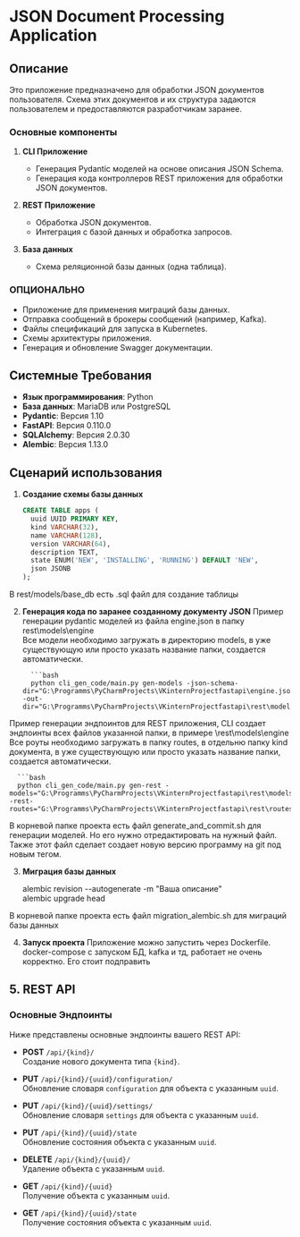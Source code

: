 # JSON Document Processing Application

## Описание

Это приложение предназначено для обработки JSON документов пользователя. Схема этих документов и их структура задаются пользователем и предоставляются разработчикам заранее.

### Основные компоненты

1. **CLI Приложение**
   - Генерация Pydantic моделей на основе описания JSON Schema.
   - Генерация кода контроллеров REST приложения для обработки JSON документов.

2. **REST Приложение**
   - Обработка JSON документов.
   - Интеграция с базой данных и обработка запросов.

3. **База данных**
   - Схема реляционной базы данных (одна таблица).

### ОПЦИОНАЛЬНО

- Приложение для применения миграций базы данных.
- Отправка сообщений в брокеры сообщений (например, Kafka).
- Файлы спецификаций для запуска в Kubernetes.
- Схемы архитектуры приложения.
- Генерация и обновление Swagger документации.

## Системные Требования

- **Язык программирования**: Python
- **База данных**: MariaDB или PostgreSQL
- **Pydantic**: Версия 1.10
- **FastAPI**: Версия 0.110.0
- **SQLAlchemy**: Версия 2.0.30
- **Alembic**: Версия 1.13.0

## Сценарий использования

1. **Создание схемы базы данных**

   ```sql
   CREATE TABLE apps (
     uuid UUID PRIMARY KEY,
     kind VARCHAR(32),
     name VARCHAR(128),
     version VARCHAR(64),
     description TEXT,
     state ENUM('NEW', 'INSTALLING', 'RUNNING') DEFAULT 'NEW',
     json JSONB
   );
В rest/models/base_db есть .sql файл для создание таблицы

2. **Генерация кода по заранее созданному документу JSON**
   Пример генерации pydantic моделей из файла engine.json в папку rest\models\engine\
   Все модели необходимо загружать в директорию models, в уже существующую или просто указать название папки, создается автоматически.

         ```bash
         python cli_gen_code/main.py gen-models -json-schema-dir="G:\Programms\PyCharmProjects\VKinternProjectfastapi\engine.json" -out-dir="G:\Programms\PyCharmProjects\VKinternProjectfastapi\rest\models\engine\" 
   
   
Пример генерации эндпоинтов для REST приложения, CLI создает эндпоинты всех файлов указанной папки, в примере \rest\models\engine\
Все роуты необходимо загружать в папку routes, в отдельню папку kind документа, в уже существующую или просто указать название папки, создается автоматически.

      ```bash
      python cli_gen_code/main.py gen-rest -models="G:\Programms\PyCharmProjects\VKinternProjectfastapi\rest\models\engine\" -rest-routes="G:\Programms\PyCharmProjects\VKinternProjectfastapi\rest\routes\engine\"


В корневой папке проекта есть файл generate_and_commit.sh для генерации моделей. Но его нужно отредактировать на нужный файл.
Также этот файл сделает создает новую версию программу на git под новым тегом.

3. **Миграция базы данных**
   
   alembic revision --autogenerate -m "Ваша описание"     
   alembic upgrade head

В корневой папке проекта есть файл migration_alembic.sh для миграций базы данных

4. **Запуск проекта**
   Приложение можно запустить через Dockerfile.
   docker-compose с запуском БД, kafka и тд, работает не очень корректно. Его стоит подправить

## 5. REST API

### Основные Эндпоинты

Ниже представлены основные эндпоинты вашего REST API:

- **POST** `/api/{kind}/`  
  Создание нового документа типа `{kind}`.

- **PUT** `/api/{kind}/{uuid}/configuration/`  
  Обновление словаря `configuration` для объекта с указанным `uuid`.

- **PUT** `/api/{kind}/{uuid}/settings/`  
  Обновление словаря `settings` для объекта с указанным `uuid`.

- **PUT** `/api/{kind}/{uuid}/state`  
  Обновление состояния объекта с указанным `uuid`.

- **DELETE** `/api/{kind}/{uuid}/`  
  Удаление объекта с указанным `uuid`.

- **GET** `/api/{kind}/{uuid}`  
  Получение объекта с указанным `uuid`.

- **GET** `/api/{kind}/{uuid}/state`  
  Получение состояния объекта с указанным `uuid`.

